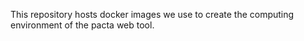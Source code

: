 This repository hosts docker images we use to create the computing environment
of the pacta web tool.

